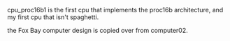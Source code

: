 cpu_proc16b1 is the first cpu that implements the proc16b architecture, and my first cpu that isn't spaghetti.

the Fox Bay computer design is copied over from computer02.